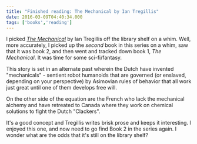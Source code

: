 ```yaml
---
title: "Finished reading: The Mechanical by Ian Tregillis"
date: 2016-03-09T04:40:34.000
tags: ['books','reading']
---
```

I picked [_The Mechanical_](http://amzn.to/1QKFYkU) by Ian Tregillis off the library shelf on a whim. Well, more accurately, I picked up the _second_ book in this series on a whim, saw that it was book 2, and then went and tracked down book 1, _The Mechanical_. It was time for some sci-fi/fantasy.

This story is set in an alternate past wherein the Dutch have invented "mechanicals" - sentient robot humanoids that are governed (or enslaved, depending on your perspective) by Asimovian rules of behavior that all work just great until one of them develops free will.

On the other side of the equation are the French who lack the mechanical alchemy and have retreated to Canada where they work on chemical solutions to fight the Dutch "Clackers".

It's a good concept and Tregillis writes brisk prose and keeps it interesting. I enjoyed this one, and now need to go find Book 2 in the series again. I wonder what are the odds that it's still on the library shelf?
